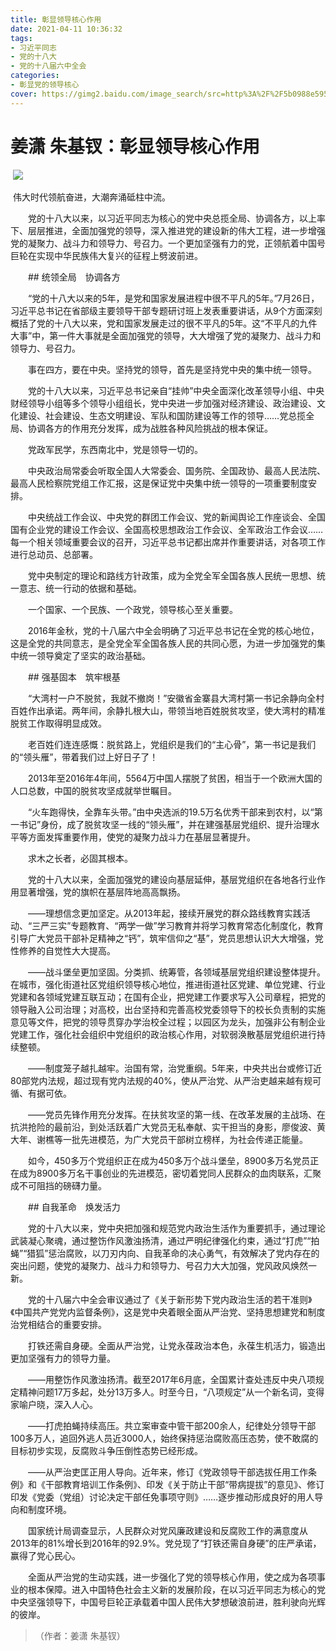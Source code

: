 ```yaml
---
title: 彰显领导核心作用
date: 2021-04-11 10:36:32
tags:
- 习近平同志
- 党的十八大
- 党的十八届六中全会
categories:
- 彰显党的领导核心
cover: https://gimg2.baidu.com/image_search/src=http%3A%2F%2F5b0988e595225.cdn.sohucs.com%2Fimages%2F20200513%2F1ae3c79b26f748ecabb368d8a81d0027.jpeg&refer=http%3A%2F%2F5b0988e595225.cdn.sohucs.com&app=2002&size=f9999,10000&q=a80&n=0&g=0n&fmt=jpeg?sec=1620744359&t=597b881e90872c56e2c855efd5dac2fc
---
```


# 姜潇 朱基钗：彰显领导核心作用

​		![](建党一百周年.jpg)

​		伟大时代领航奋进，大潮奔涌砥柱中流。

　　党的十八大以来，以习近平同志为核心的党中央总揽全局、协调各方，以上率下、层层推进，全面加强党的领导，深入推进党的建设新的伟大工程，进一步增强党的凝聚力、战斗力和领导力、号召力。一个更加坚强有力的党，正领航着中国号巨轮在实现中华民族伟大复兴的征程上劈波前进。

　　## 统领全局　协调各方

　　“党的十八大以来的5年，是党和国家发展进程中很不平凡的5年。”7月26日，习近平总书记在省部级主要领导干部专题研讨班上发表重要讲话，从9个方面深刻概括了党的十八大以来，党和国家发展走过的很不平凡的5年。这“不平凡的九件大事”中，第一件大事就是全面加强党的领导，大大增强了党的凝聚力、战斗力和领导力、号召力。

　　事在四方，要在中央。坚持党的领导，首先是坚持党中央的集中统一领导。

　　党的十八大以来，习近平总书记亲自“挂帅”中央全面深化改革领导小组、中央财经领导小组等多个领导小组组长，党中央进一步加强对经济建设、政治建设、文化建设、社会建设、生态文明建设、军队和国防建设等工作的领导……党总揽全局、协调各方的作用充分发挥，成为战胜各种风险挑战的根本保证。

　　党政军民学，东西南北中，党是领导一切的。

　　中央政治局常委会听取全国人大常委会、国务院、全国政协、最高人民法院、最高人民检察院党组工作汇报，这是保证党中央集中统一领导的一项重要制度安排。

　　中央统战工作会议、中央党的群团工作会议、党的新闻舆论工作座谈会、全国国有企业党的建设工作会议、全国高校思想政治工作会议、全军政治工作会议……每一个相关领域重要会议的召开，习近平总书记都出席并作重要讲话，对各项工作进行总动员、总部署。

　　党中央制定的理论和路线方针政策，成为全党全军全国各族人民统一思想、统一意志、统一行动的依据和基础。

　　一个国家、一个民族、一个政党，领导核心至关重要。

　　2016年金秋，党的十八届六中全会明确了习近平总书记在全党的核心地位，这是全党的共同意志，是全党全军全国各族人民的共同心愿，为进一步加强党的集中统一领导奠定了坚实的政治基础。

　　## 强基固本　筑牢根基

　　“大湾村一户不脱贫，我就不撤岗！”安徽省金寨县大湾村第一书记余静向全村百姓作出承诺。两年间，余静扎根大山，带领当地百姓脱贫攻坚，使大湾村的精准脱贫工作取得明显成效。

　　老百姓们连连感慨：脱贫路上，党组织是我们的“主心骨”，第一书记是我们的“领头雁”，带着我们过上好日子了！

　　2013年至2016年4年间，5564万中国人摆脱了贫困，相当于一个欧洲大国的人口总数，中国的脱贫攻坚成就举世瞩目。

　　“火车跑得快，全靠车头带。”由中央选派的19.5万名优秀干部来到农村，以“第一书记”身份，成了脱贫攻坚一线的“领头雁”，并在建强基层党组织、提升治理水平等方面发挥重要作用，使党的凝聚力战斗力在基层显著提升。

　　求木之长者，必固其根本。

　　党的十八大以来，全面加强党的建设向基层延伸，基层党组织在各地各行业作用显著增强，党的旗帜在基层阵地高高飘扬。

　　——理想信念更加坚定。从2013年起，接续开展党的群众路线教育实践活动、“三严三实”专题教育、“两学一做”学习教育并将学习教育常态化制度化，教育引导广大党员干部补足精神之“钙”，筑牢信仰之“基”，党员思想认识大大增强，党性修养的自觉性大大提高。

　　——战斗堡垒更加坚固。分类抓、统筹管，各领域基层党组织建设整体提升。在城市，强化街道社区党组织领导核心地位，推进街道社区党建、单位党建、行业党建和各领域党建互联互动；在国有企业，把党建工作要求写入公司章程，把党的领导融入公司治理；对高校，出台坚持和完善高校党委领导下的校长负责制的实施意见等文件，把党的领导贯穿办学治校全过程；以园区为龙头，加强非公有制企业党建工作，强化社会组织中党组织的政治核心作用，对软弱涣散基层党组织进行持续整顿。

　　——制度笼子越扎越牢。治国有常，治党重纲。5年来，中央共出台或修订近80部党内法规，超过现有党内法规的40%，使从严治党、从严治吏越来越有规可循、有据可依。

　　——党员先锋作用充分发挥。在扶贫攻坚的第一线、在改革发展的主战场、在抗洪抢险的最前沿，到处活跃着广大党员无私奉献、实干担当的身影，廖俊波、黄大年、谢樵等一批先进模范，为广大党员干部树立榜样，为社会传递正能量。

　　如今，450多万个党组织正在成为450多万个战斗堡垒，8900多万名党员正在成为8900多万名干事创业的先进模范，密切着党同人民群众的血肉联系，汇聚成不可阻挡的磅礴力量。

　　## 自我革命　焕发活力

　　党的十八大以来，党中央把加强和规范党内政治生活作为重要抓手，通过理论武装凝心聚魂，通过整饬作风激浊扬清，通过严明纪律强化约束，通过“打虎”“拍蝇”“猎狐”惩治腐败，以刀刃内向、自我革命的决心勇气，有效解决了党内存在的突出问题，使党的凝聚力、战斗力和领导力、号召力大大加强，党风政风焕然一新。

　　党的十八届六中全会审议通过了《关于新形势下党内政治生活的若干准则》《中国共产党党内监督条例》，这是党中央着眼全面从严治党、坚持思想建党和制度治党相结合的重要安排。

　　打铁还需自身硬。全面从严治党，让党永葆政治本色，永葆生机活力，锻造出更加坚强有力的领导力量。

　　——用整饬作风激浊扬清。截至2017年6月底，全国累计查处违反中央八项规定精神问题17万多起，处分13万多人。时至今日，“八项规定”从一个新名词，变得家喻户晓，深入人心。

　　——打虎拍蝇持续高压。共立案审查中管干部200余人，纪律处分领导干部100多万人，追回外逃人员近3000人，始终保持惩治腐败高压态势，使不敢腐的目标初步实现，反腐败斗争压倒性态势已经形成。

　　——从严治吏匡正用人导向。近年来，修订《党政领导干部选拔任用工作条例》和《干部教育培训工作条例》、印发《关于防止干部“带病提拔”的意见》、修订印发《党委（党组）讨论决定干部任免事项守则》……逐步推动形成良好的用人导向和制度环境。

　　国家统计局调查显示，人民群众对党风廉政建设和反腐败工作的满意度从2013年的81%增长到2016年的92.9%。党兑现了“打铁还需自身硬”的庄严承诺，赢得了党心民心。

　　全面从严治党的生动实践，进一步强化了党的领导核心作用，使之成为各项事业的根本保障。进入中国特色社会主义新的发展阶段，在以习近平同志为核心的党中央坚强领导下，中国号巨轮正承载着中国人民伟大梦想破浪前进，胜利驶向光辉的彼岸。
> （作者：姜潇 朱基钗）